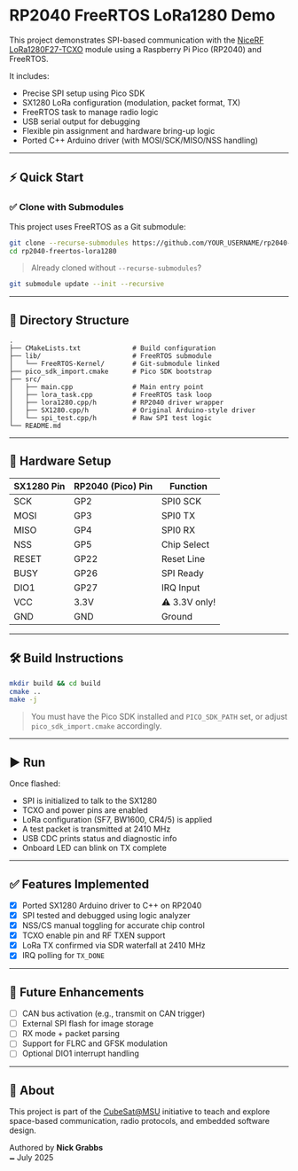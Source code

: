 # RP2040 FreeRTOS LoRa1280 Demo

This project demonstrates SPI-based communication with the [NiceRF LoRa1280F27-TCXO](https://www.nicerf.com/products/detail/lora1280f27.html) module using a Raspberry Pi Pico (RP2040) and FreeRTOS.

It includes:
- Precise SPI setup using Pico SDK
- SX1280 LoRa configuration (modulation, packet format, TX)
- FreeRTOS task to manage radio logic
- USB serial output for debugging
- Flexible pin assignment and hardware bring-up logic
- Ported C++ Arduino driver (with MOSI/SCK/MISO/NSS handling)

---

## ⚡️ Quick Start

### ✅ Clone with Submodules

This project uses FreeRTOS as a Git submodule:

```bash
git clone --recurse-submodules https://github.com/YOUR_USERNAME/rp2040-freertos-lora1280.git
cd rp2040-freertos-lora1280
```

> Already cloned without `--recurse-submodules`?
```bash
git submodule update --init --recursive
```

---

## 📂 Directory Structure

```
.
├── CMakeLists.txt             # Build configuration
├── lib/                       # FreeRTOS submodule
│   └── FreeRTOS-Kernel/       # Git-submodule linked
├── pico_sdk_import.cmake      # Pico SDK bootstrap
├── src/
│   ├── main.cpp               # Main entry point
│   ├── lora_task.cpp          # FreeRTOS task loop
│   ├── lora1280.cpp/h         # RP2040 driver wrapper
│   ├── SX1280.cpp/h           # Original Arduino-style driver
│   └── spi_test.cpp/h         # Raw SPI test logic
└── README.md
```

---

## 🔧 Hardware Setup

| SX1280 Pin | RP2040 (Pico) Pin | Function      |
|------------|-------------------|---------------|
| SCK        | GP2               | SPI0 SCK      |
| MOSI       | GP3               | SPI0 TX       |
| MISO       | GP4               | SPI0 RX       |
| NSS        | GP5               | Chip Select   |
| RESET      | GP22              | Reset Line    |
| BUSY       | GP26              | SPI Ready     |
| DIO1       | GP27              | IRQ Input     |
| VCC        | 3.3V              | ⚠️ 3.3V only! |
| GND        | GND               | Ground        |

---

## 🛠️ Build Instructions

```bash
mkdir build && cd build
cmake ..
make -j
```

> You must have the Pico SDK installed and `PICO_SDK_PATH` set, or adjust `pico_sdk_import.cmake` accordingly.

---

## ▶️ Run

Once flashed:

- SPI is initialized to talk to the SX1280
- TCXO and power pins are enabled
- LoRa configuration (SF7, BW1600, CR4/5) is applied
- A test packet is transmitted at 2410 MHz
- USB CDC prints status and diagnostic info
- Onboard LED can blink on TX complete

---

## ✅ Features Implemented

- [x] Ported SX1280 Arduino driver to C++ on RP2040
- [x] SPI tested and debugged using logic analyzer
- [x] NSS/CS manual toggling for accurate chip control
- [x] TCXO enable pin and RF TXEN support
- [x] LoRa TX confirmed via SDR waterfall at 2410 MHz
- [x] IRQ polling for `TX_DONE`

---

## 📡 Future Enhancements

- [ ] CAN bus activation (e.g., transmit on CAN trigger)
- [ ] External SPI flash for image storage
- [ ] RX mode + packet parsing
- [ ] Support for FLRC and GFSK modulation
- [ ] Optional DIO1 interrupt handling

---

## 🚀 About

This project is part of the [CubeSat@MSU](https://www.msstate.edu/) initiative to teach and explore space-based communication, radio protocols, and embedded software design.

Authored by **Nick Grabbs**  
🗕️ July 2025

